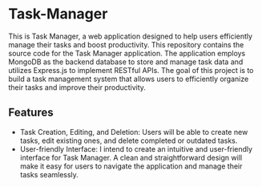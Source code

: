 # Task-Manager
 This is Task Manager, a web application designed to help users efficiently manage their tasks and boost productivity. This repository contains the source code for the Task Manager application.
 The application employs MongoDB as the backend database to store and manage task data and utilizes Express.js to implement RESTful APIs.
 The goal of this project is to build a task management system that allows users to efficiently organize their tasks and improve their productivity.

## Features
- Task Creation, Editing, and Deletion:
  Users will be able to create new tasks, edit existing ones, and delete completed or outdated tasks. 
- User-friendly Interface:
  I intend to create an intuitive and user-friendly interface for Task Manager. A clean and straightforward design will make it easy for users to navigate the application and manage their tasks seamlessly.
